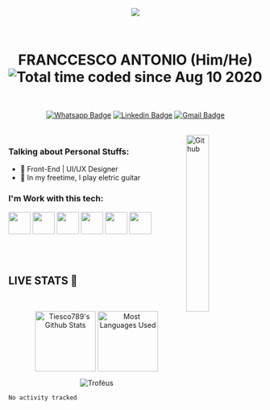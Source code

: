 <p align="center">
  <img src="https://i.imgur.com/A6bWGFl.gif"/>
</p>

<br>

<h1 align="center"><b>FRANCCESCO ANTONIO (Him/He)</b> <img src="https://wakatime.com/badge/user/62f6db84-d112-4fd8-b4c8-59649659eabb.svg" alt="Total time coded since Aug 10 2020" /></h1>

<br>

<div align="center">

[![Whatsapp Badge](https://img.shields.io/badge/-WHATSAPP-brightgren?&logo=whatsapp&logoColor=white&link)](https://web.whatsapp.com/send?phone=+55999693071&text=Olá%20como%20%20posso%20ajudar?%20)
[![Linkedin Badge](https://img.shields.io/badge/-LinkedIn-blue?&logo=Linkedin&logoColor=white&link=https://www.linkedin.com/in/franccesco-antonio)](https://www.linkedin.com/in/franccesco-antonio) 
[![Gmail Badge](https://img.shields.io/badge/-Email-informational?&logo=Microsoft&logoColor=white&link=mailto:franccesco_@hotmail.com)](mailto:franccesco_@hotmail.com)
</div>

<br>

<img width="30%" align="right" alt="Github" src="https://media.giphy.com/media/9zExs2Q2h1EHfE4P6G/giphy.gif" />

<h3><b>Talking about Personal Stuffs:</b></h3>
<ul>
  <li>🎨 Front-End | UI/UX Designer</li>
  <li>🎸 In my freetime, I play eletric guitar</li>
</ul>

### **I'm Work with this tech:**

<img width="44" height="44" margin="auto" src="https://cdn.svgporn.com/logos/figma.svg" /> <img width="44" height="44" margin="auto" src="https://cdn.svgporn.com/logos/css-3.svg" /> <img width="44" height="44" margin="auto" src="https://cdn.svgporn.com/logos/tailwindcss-icon.svg" /> <img width="44" height="44" margin="auto" src="https://cdn.svgporn.com/logos/sass.svg" /> <img width="44" height="44" margin="auto" src="https://cdn.svgporn.com/logos/javascript.svg" /> <img width="44" height="44" margin="auto" src="https://cdn.svgporn.com/logos/react.svg" />

<br>
<br>

## **LIVE STATS 💾**

<br>

<p align="center">
  <img align="center" height="120" src="https://github-readme-stats.vercel.app/api?username=Tiesco789&show_icons=true&hide_border=true&hide=contribs,prs&cache_seconds=86400&theme=synthwave" alt="Tiesco789's Github Stats" /> <img align="center" height="120" src="https://github-readme-stats.vercel.app/api/top-langs/?username=Tiesco789&show_icons=true&hide_border=true&theme=synthwave&hide=java,objective-c&layout=compact" alt="Most Languages Used" />
</p>

<p align="center">
  <img align="center" src="https://github-profile-trophy.vercel.app/?username=Tiesco789&theme=tokyonight&no-frame=true&row=1&margin-w=20&no-bg=true" alt="Troféus" />
<p>


<!--START_SECTION:waka-->

```text
No activity tracked
```

<!--END_SECTION:waka-->

